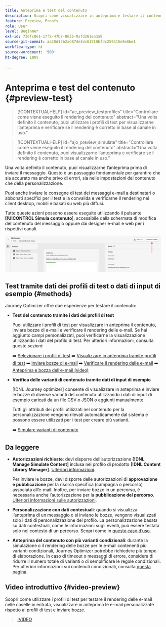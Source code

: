 ```yaml
---
title: Anteprima e test del contenuto
description: Scopri come visualizzare in anteprima e testare il contenuto.
feature: Preview, Proofs
role: User
level: Beginner
exl-id: 736fc861-17f2-47b7-8635-9afd261ea3a8
source-git-commit: aa28d13b2ad874e4dc61510bfdc250415e8e8be1
workflow-type: ht
source-wordcount: '500'
ht-degree: 100%

---
```


# Anteprima e test del contenuto {#preview-test}

>[!CONTEXTUALHELP]
>id="ac_preview_testprofiles"
>title="Controllare come viene eseguito il rendering del contenuto"
>abstract="Una volta definito il contenuto, puoi utilizzare i profili di test per visualizzarne l’anteprima e verificare se il rendering è corretto in base al canale in uso."

>[!CONTEXTUALHELP]
>id="ajo_preview_simulate"
>title="Controllare come viene eseguito il rendering del contenuto"
>abstract="Una volta definito il contenuto, puoi visualizzarne l’anteprima e verificare se il rendering è corretto in base al canale in uso."

Una volta definito il contenuto, puoi visualizzarne l’anteprima prima di inviare il messaggio. Questo è un passaggio fondamentale per garantire che sia accurato ma anche privo di errori, sia nelle impostazioni del contenuto che della personalizzazione.

Puoi anche inviare le consegne di test dei messaggi e-mail a destinatari o abbonati specifici per il test e la convalida e verificarne il rendering nei client desktop, mobili e basati su web più diffusi.

Tutte queste azioni possono essere eseguite utilizzando il pulsante **[!UICONTROL Simula contenuto]**, accessibile dalla schermata di modifica del contenuto del messaggio oppure dai designer e-mail e web per i rispettivi canali.

![](../email/assets/email-preview-button.png)

## Test tramite dati dei profili di test o dati di input di esempio {#methods}

Journey Optimizer offre due esperienze per testare il contenuto:

* **Test del contenuto tramite i dati dei profili di test**

  Puoi utilizzare i profili di test per visualizzare in anteprima il contenuto, inviare bozze di e-mail e verificare il rendering delle e-mail. Se hai aggiunto campi personalizzati, puoi verificarne la visualizzazione utilizzando i dati del profilo di test. Per ulteriori informazioni, consulta queste sezioni:

  ➡️ [Selezionare i profili di test](test-profiles.md)
➡️ [Visualizzare in anteprima tramite profili di test](preview.md)
➡️ [Inviare bozze di e-mail](proofs.md)
➡️ [Verificare il rendering delle e-mail](rendering.md)
➡️ [Anteprima e bozza dell’e-mail (video)](#video-preview)

* **Verifica delle varianti di contenuto tramite dati di input di esempio**

  [!DNL Journey optimizer] consente di visualizzare in anteprima e inviare le bozze di diverse varianti del contenuto utilizzando i dati di input di esempio caricati da un file CSV o JSON o aggiunti manualmente.

  Tutti gli attributi dei profili utilizzati nel contenuto per la personalizzazione vengono rilevati automaticamente dal sistema e possono essere utilizzati per i test per creare più varianti.

  ➡️ [Simulare varianti di contenuto](../test-approve/simulate-sample-input.md)

## Da leggere

* **Autorizzazioni richieste**: devi disporre dell’autorizzazione **[!DNL Manage Simulate Content]** inclusa nel profilo di prodotto **[!DNL Content Library Manager]**. [Ulteriori informazioni](../administration/ootb-product-profiles.md#content-library-manager).

  Per inviare le bozze, devi disporre delle autorizzazioni di **approvazione e pubblicazione** per la risorsa specifica (campagna o percorso) associata all’e-mail. Inoltre, per inviare bozze in un percorso, è necessaria anche l’autorizzazione per la **pubblicazione del percorso**. [Ulteriori informazioni sulle autorizzazioni](../administration/ootb-permissions.md).

* **Personalizzazione con dati contestuali**: quando si visualizza l’anteprima di un messaggio o si inviano le bozze, vengono visualizzati solo i dati di personalizzazione del profilo. La personalizzazione basata su dati contestuali, come le informazioni sugli eventi, può essere testata solo nel contesto di un percorso. Scopri come in [questo caso d’uso](../personalization/personalization-use-case.md).

* **Anteprima del contenuto con più varianti condizionali**: durante la simulazione o il rendering delle bozze per le e-mail contenenti più varianti condizionali, Journey Optimizer potrebbe richiedere più tempo di elaborazione. In caso di timeout o messaggi di errore, considera di ridurre il numero totale di varianti o di semplificare le regole condizionali. Per ulteriori informazioni sui contenuti condizionali, consulta [questa pagina](../personalization/dynamic-content.md).

## Video introduttivo {#video-preview}

Scopri come utilizzare i profili di test per testare il rendering delle e-mail nelle caselle in entrata, visualizzare in anteprima le e-mail personalizzate rispetto ai profili di test e inviare bozze.

>[!VIDEO](https://video.tv.adobe.com/v/3425026?quality=12)
